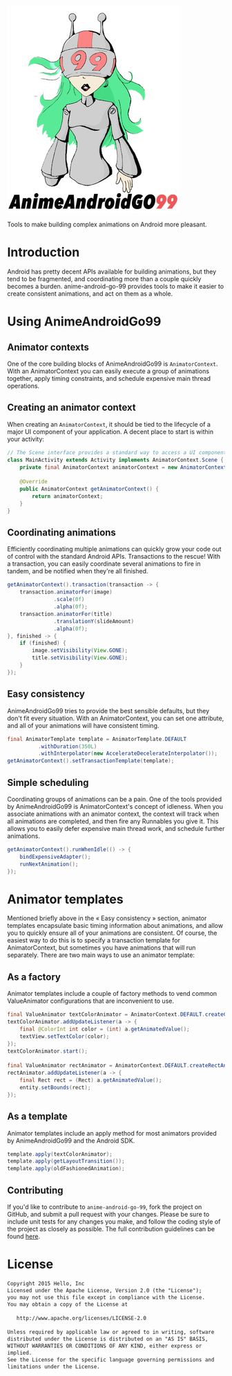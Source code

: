 ![anime-android-go-99](imagery/99-grey-header-small.png "anime-android-go-99")

Tools to make building complex animations on Android more pleasant.

# Introduction

Android has pretty decent APIs available for building animations, but they tend to be fragmented, and coordinating more than a couple quickly becomes a burden. anime-android-go-99 provides tools to make it easier to create consistent animations, and act on them as a whole.

# Using AnimeAndroidGo99

## Animator contexts

One of the core building blocks of AnimeAndroidGo99 is `AnimatorContext`. With an AnimatorContext you can easily execute a group of animations together, apply timing constraints, and schedule expensive main thread operations.

## Creating an animator context

When creating an `AnimatorContext`, it should be tied to the lifecycle of a major UI component of your application. A decent place to start is within your activity:

```java
// The Scene interface provides a standard way to access a UI component's animator context
class MainActivity extends Activity implements AnimatorContext.Scene {
    private final AnimatorContext animatorContext = new AnimatorContext("MainActivity");
    
    @Override
    public AnimatorContext getAnimatorContext() {
        return animatorContext;
    }
}
```

## Coordinating animations

Efficiently coordinating multiple animations can quickly grow your code out of control with the standard Android APIs. Transactions to the rescue! With a transaction, you can easily coordinate several animations to fire in tandem, and be notified when they're all finished.

```java
getAnimatorContext().transaction(transaction -> {
    transaction.animatorFor(image)
               .scale(0f)
               .alpha(0f);
    transaction.animatorFor(title)
               .translationY(slideAmount)
               .alpha(0f);
}, finished -> {
    if (finished) {
        image.setVisibility(View.GONE);
        title.setVisibility(View.GONE);
    }
});
```

## Easy consistency

AnimeAndroidGo99 tries to provide the best sensible defaults, but they don't fit every situation. With an AnimatorContext, you can set one attribute, and all of your animations will have consistent timing.

```java
final AnimatorTemplate template = AnimatorTemplate.DEFAULT
          .withDuration(350L)
          .withInterpolator(new AccelerateDecelerateInterpolator());
getAnimatorContext().setTransactionTemplate(template);
```

## Simple scheduling

Coordinating groups of animations can be a pain. One of the tools provided by AnimeAndroidGo99 is AnimatorContext's concept of idleness. When you associate animations with an animator context, the context will track when all animations are completed, and then fire any Runnables you give it. This allows you to easily defer expensive main thread work, and schedule further animations.

```java
getAnimatorContext().runWhenIdle(() -> {
    bindExpensiveAdapter();
    runNextAnimation();
});
```

# Animator templates

Mentioned briefly above in the « Easy consistency » section, animator templates encapsulate basic timing information about animations, and allow you to quickly ensure all of your animations are consistent. Of course, the easiest way to do this is to specify a transaction template for AnimatorContext, but sometimes you have animations that will run separately. There are two main ways to use an animator template:

## As a factory

Animator templates include a couple of factory methods to vend common ValueAnimator configurations that are inconvenient to use.

```java
final ValueAnimator textColorAnimator = AnimatorContext.DEFAULT.createColorAnimator(Color.RED, Color.BLUE, Color.GREEN);
textColorAnimator.addUpdateListener(a -> {
    final @ColorInt int color = (int) a.getAnimatedValue();
    textView.setTextColor(color);
});
textColorAnimator.start();

final ValueAnimator rectAnimator = AnimatorContext.DEFAULT.createRectAnimator(start, end);
rectAnimator.addUpdateListener(a -> {
    final Rect rect = (Rect) a.getAnimatedValue();
    entity.setBounds(rect);
});
```

## As a template

Animator templates include an apply method for most animators provided by AnimeAndroidGo99 and the Android SDK.

```java
template.apply(textColorAnimator);
template.apply(getLayoutTransition());
template.apply(oldFashionedAnimation);
```

## Contributing

If you'd like to contribute to `anime-android-go-99`, fork the project on GitHub, and submit a pull request with your changes. Please be sure to include unit tests for any changes you make, and follow the coding style of the project as closely as possible. The full contribution guidelines can be found [here](https://github.com/hello/anime-android-go-99/blob/master/CONTRIBUTING.md).

# License

	Copyright 2015 Hello, Inc
	Licensed under the Apache License, Version 2.0 (the "License");
	you may not use this file except in compliance with the License.
	You may obtain a copy of the License at
	
	   http://www.apache.org/licenses/LICENSE-2.0
	
	Unless required by applicable law or agreed to in writing, software
	distributed under the License is distributed on an "AS IS" BASIS,
	WITHOUT WARRANTIES OR CONDITIONS OF ANY KIND, either express or implied.
	See the License for the specific language governing permissions and
	limitations under the License.
